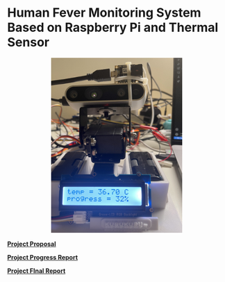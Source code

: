 # Human Fever Monitoring System Based on Raspberry Pi and Thermal Sensor

<div align=center>
<img src="screen.jpg" width=60%>
</div>

[**Project Proposal**](https://github.com/Zeal-L/Human-Fever-Monitoring-System/blob/539541d9d77aef8cc5e4250bac093d20168796bc/Project%20Proposal.pdf)

[**Project Progress Report**](https://github.com/Zeal-L/Human-Fever-Monitoring-System/blob/539541d9d77aef8cc5e4250bac093d20168796bc/Project%20Progress%20Report.pdf)

[**Project FInal Report**](https://github.com/Zeal-L/Human-Fever-Monitoring-System/blob/539541d9d77aef8cc5e4250bac093d20168796bc/FInal%20Report.pdf)
